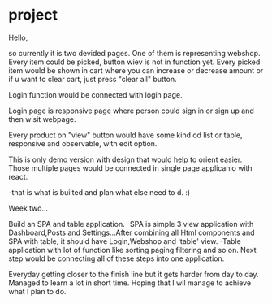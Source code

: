 # project

Hello,

so currently it is two devided pages. 
One of them is representing webshop. Every item could be picked, button wiev is not in function yet. Every picked item would be shown in cart where you can increase or decrease amount or if u want to clear cart, just press "clear all" button.

Login function would be connected with login page.

Login page is responsive page where person could sign in or sign up and then wisit webpage.

Every product on "view" button would have some kind od list or table, responsive and observable, with edit option.

This is only demo version with design that would help to orient easier. Those multiple pages would be connected in single page applicanio with react.

-that is what is builted and plan what else need to d. :)



Week two...

Build an SPA and table application.
-SPA is simple 3 view application with Dashboard,Posts and Settings...After combining all Html components and SPA with table, it should have Login,Webshop and 'table' view.
-Table application with lot of function like sorting paging filtering and so on.
Next step would be connecting all of these steps into one application.

Everyday getting closer to the finish line but it gets harder from day to day. Managed to learn a lot in short time. Hoping that I wil manage to achieve what I plan to do.
